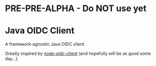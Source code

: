 # PRE-PRE-ALPHA - Do NOT use yet

# Java OIDC Client

A framework-agnostic Java OIDC client.

Greatly inspired by [node-oidc-client](https://github.com/panva/node-openid-client) (and hopefully will be as good some day...).
